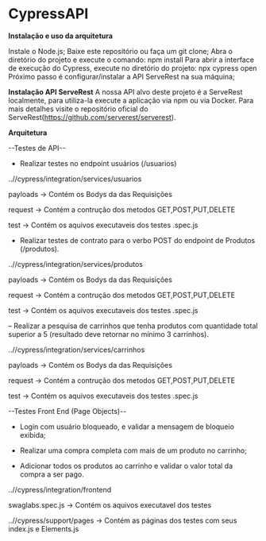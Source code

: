 # CypressAPI

**Instalação e uso da arquitetura**

Instale o Node.js;
Baixe este repositório ou faça um git clone;
Abra o diretório do projeto e execute o comando:
npm install
Para abrir a interface de execução do Cypress, execute no diretório do projeto:
npx cypress open
Próximo passo é configurar/instalar a API ServeRest na sua máquina;

**Instalação API ServeRest**
A nossa API alvo deste projeto é a ServeRest localmente, para utiliza-la execute a aplicação via npm ou via Docker.
Para mais detalhes visite o repositório oficial do ServeRest(https://github.com/serverest/serverest).

**Arquitetura**

--Testes de API--

- Realizar testes no endpoint usuários (/usuarios)

..//cypress/integration/services/usuarios

payloads -> Contém os Bodys da das Requisições


request -> Contém a contrução dos metodos GET,POST,PUT,DELETE


test -> Contém os aquivos executaveis dos testes .spec.js



- Realizar testes de contrato para o verbo POST do endpoint de Produtos (/produtos).

..//cypress/integration/services/produtos

payloads -> Contém os Bodys da das Requisições


request -> Contém a contrução dos metodos GET,POST,PUT,DELETE


test -> Contém os aquivos executaveis dos testes .spec.js



– Realizar a pesquisa de carrinhos que tenha produtos com quantidade total superior a 5 (resultado deve retornar no mínimo 3 carrinhos).

..//cypress/integration/services/carrinhos


payloads -> Contém os Bodys da das Requisições


request -> Contém a contrução dos metodos GET,POST,PUT,DELETE


test -> Contém os aquivos executaveis dos testes .spec.js



--Testes Front End (Page Objects)--


- Login com usuário bloqueado, e validar a mensagem de bloqueio exibida;


- Realizar uma compra completa com mais de um produto no carrinho;


- Adicionar todos os produtos ao carrinho e validar o valor total da compra a ser pago.


..//cypress/integration/frontend


swaglabs.spec.js -> Contém os aquivos executavel dos testes


..//cypress/support/pages -> Contém as páginas dos testes com seus index.js e Elements.js


